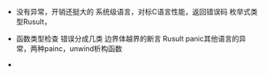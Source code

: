 - 
  没有异常，开销还挺大的
  系统级语言，对标C语言性能，返回错误码
  枚举式类型Rusult，
  
- 函数类型检查
  错误分成几类 边界体越界的断言
  Rusult
  panic其他语言的异常，两种painc，unwind析构函数

- 